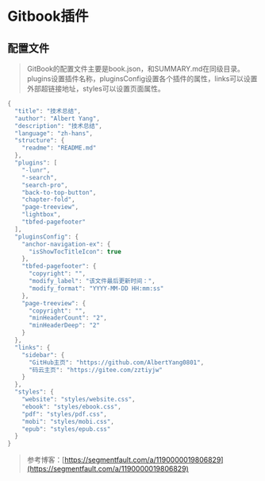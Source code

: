 # Gitbook插件

## 配置文件

> GitBook的配置文件主要是book.json，和SUMMARY.md在同级目录。plugins设置插件名称，pluginsConfig设置各个插件的属性，links可以设置外部超链接地址，styles可以设置页面属性。

```java
{
  "title": "技术总结",
  "author": "Albert Yang",
  "description": "技术总结",
  "language": "zh-hans",
  "structure": {
    "readme": "README.md"
  },
  "plugins": [
    "-lunr",
    "-search",
    "search-pro",
    "back-to-top-button",
    "chapter-fold",
    "page-treeview",
    "lightbox",
    "tbfed-pagefooter"
  ],
  "pluginsConfig": {
    "anchor-navigation-ex": {
      "isShowTocTitleIcon": true
    },
    "tbfed-pagefooter": {
      "copyright": "",
      "modify_label": "该文件最后更新时间：",
      "modify_format": "YYYY-MM-DD HH:mm:ss"
    },
    "page-treeview": {
      "copyright": "",
      "minHeaderCount": "2",
      "minHeaderDeep": "2"
    }
  },
  "links": {
    "sidebar": {
      "GitHub主页": "https://github.com/AlbertYang0801",
      "码云主页": "https://gitee.com/zztiyjw"
    }
  },
  "styles": {
    "website": "styles/website.css",
    "ebook": "styles/ebook.css",
    "pdf": "styles/pdf.css",
    "mobi": "styles/mobi.css",
    "epub": "styles/epub.css"
  }
}
```

>参考博客：[https://segmentfault.com/a/1190000019806829](https://segmentfault.com/a/1190000019806829)

